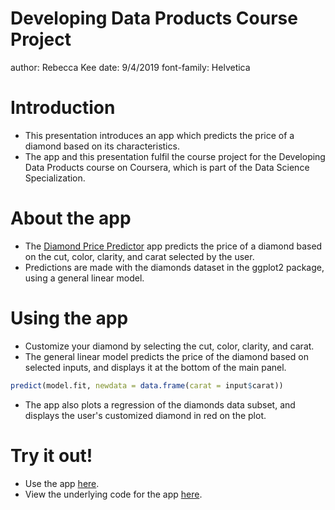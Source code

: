 
Developing Data Products Course Project
========================================================
author: Rebecca Kee
date: 9/4/2019
font-family: Helvetica

Introduction
========================================================
- This presentation introduces an app which predicts the price of a diamond based on its characteristics.
- The app and this presentation fulfil the course project for the Developing Data Products course on Coursera, which is part of the Data Science Specialization. 

About the app
========================================================
- The [Diamond Price Predictor](https://rebecca-kee.shinyapps.io/Developing_Data_Products_Course_Project/) app predicts the price of a diamond based on the cut, color, clarity, and carat selected by the user. 
- Predictions are made with the diamonds dataset in the ggplot2 package, using a general linear model. 

Using the app
========================================================
- Customize your diamond by selecting the cut, color, clarity, and carat. 
- The general linear model predicts the price of the diamond based on selected inputs, and displays it at the bottom of the main panel. 

```r
predict(model.fit, newdata = data.frame(carat = input$carat))
```
- The app also plots a regression of the diamonds data subset, and displays the user's customized diamond in red on the plot. 

Try it out!
========================================================
- Use the app [here](https://rebecca-kee.shinyapps.io/Developing_Data_Products_Course_Project/).
- View the underlying code for the app [here](https://github.com/rebeccakee/datasciencecoursera/tree/master/09_Developing_Data_Products/Course_Project). 
